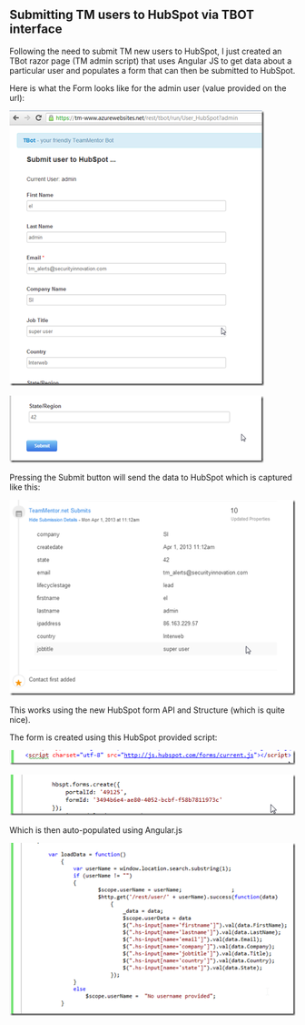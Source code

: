 ##  Submitting TM users to HubSpot via TBOT interface

Following the need to submit TM new users to HubSpot, I just created an TBot razor page (TM admin script) that uses Angular JS to get data about a particular user and populates a form that can then be submitted to HubSpot.

Here is what the Form looks like for the admin user (value provided on the url):

![](images/submitting-to-hubspot-1.png)

![](images/image_thumb_25255B2_25255D.png)

Pressing the Submit button will send the data to HubSpot which is captured like this:

![](images/submitting-to-hubspot-2.png)

This works using the new HubSpot form API and Structure (which is quite nice).

The form is created using this HubSpot provided script:

![](images/submitting-to-hubspot-3.png)

![](images/submitting-to-hubspot-4.png)

Which is then auto-populated using Angular.js

![](images/submitting-to-hubspot-5.png)
